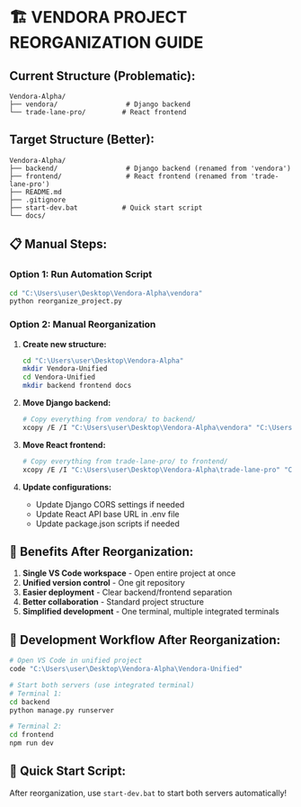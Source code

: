 # 🏗️ VENDORA PROJECT REORGANIZATION GUIDE

## Current Structure (Problematic):
```
Vendora-Alpha/
├── vendora/                 # Django backend
└── trade-lane-pro/         # React frontend
```

## Target Structure (Better):
```
Vendora-Alpha/
├── backend/                 # Django backend (renamed from 'vendora')
├── frontend/                # React frontend (renamed from 'trade-lane-pro')
├── README.md
├── .gitignore
├── start-dev.bat           # Quick start script
└── docs/
```

## 📋 Manual Steps:

### Option 1: Run Automation Script
```bash
cd "C:\Users\user\Desktop\Vendora-Alpha\vendora"
python reorganize_project.py
```

### Option 2: Manual Reorganization

1. **Create new structure:**
   ```bash
   cd "C:\Users\user\Desktop\Vendora-Alpha"
   mkdir Vendora-Unified
   cd Vendora-Unified
   mkdir backend frontend docs
   ```

2. **Move Django backend:**
   ```bash
   # Copy everything from vendora/ to backend/
   xcopy /E /I "C:\Users\user\Desktop\Vendora-Alpha\vendora" "C:\Users\user\Desktop\Vendora-Alpha\Vendora-Unified\backend"
   ```

3. **Move React frontend:**
   ```bash
   # Copy everything from trade-lane-pro/ to frontend/
   xcopy /E /I "C:\Users\user\Desktop\Vendora-Alpha\trade-lane-pro" "C:\Users\user\Desktop\Vendora-Alpha\Vendora-Unified\frontend"
   ```

4. **Update configurations:**
   - Update Django CORS settings if needed
   - Update React API base URL in .env file
   - Update package.json scripts if needed

## 🚀 Benefits After Reorganization:

1. **Single VS Code workspace** - Open entire project at once
2. **Unified version control** - One git repository
3. **Easier deployment** - Clear backend/frontend separation
4. **Better collaboration** - Standard project structure
5. **Simplified development** - One terminal, multiple integrated terminals

## 🔧 Development Workflow After Reorganization:

```bash
# Open VS Code in unified project
code "C:\Users\user\Desktop\Vendora-Alpha\Vendora-Unified"

# Start both servers (use integrated terminal)
# Terminal 1:
cd backend
python manage.py runserver

# Terminal 2: 
cd frontend
npm run dev
```

## 📱 Quick Start Script:

After reorganization, use `start-dev.bat` to start both servers automatically!
